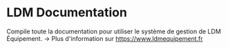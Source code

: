 # LDM Documentation

Compile toute la documentation pour utiliser le système de gestion de LDM Équipement. 
→ Plus d'information sur https://www.ldmequipement.fr 

